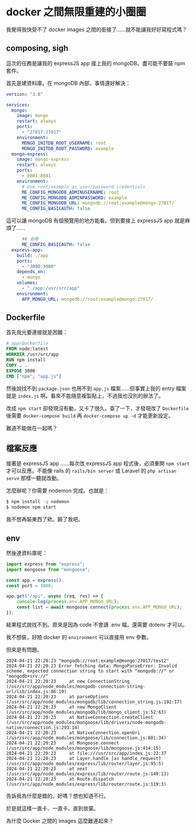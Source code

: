 # docker 之間無限重建的小圈圈

我覺得我快受不了 docker images 之間的銜接了……就不能讓我好好寫程式嗎？

## composing, sigh

這次的任務是讓我的 expressJS app 接上我的 mongoDB。盡可能不要裝 npm 套件。

首先是建資料庫。在 mongoDB 內部，事情還好解決：

```yml
version: "3.8"

services:
  mongo:
    image: mongo
    restart: always
    ports:
      - "27017:27017"
    environment:
      MONGO_INITDB_ROOT_USERNAME: root
      MONGO_INITDB_ROOT_PASSWORD: example
  mongo-express:
    image: mongo-express
    restart: always
    ports:
      - 8081:8081
    environment:
      # Use root/example as user/password credentials
      ME_CONFIG_MONGODB_ADMINUSERNAME: root
      ME_CONFIG_MONGODB_ADMINPASSWORD: example
      ME_CONFIG_MONGODB_URL: mongodb://root:example@mongo:27017/
      ME_CONFIG_BASICAUTH: false

```

這可以讓 mongoDB 有個預覽用的地方能看。但到要接上 expressJS app 就是麻煩了……

```yml
      ## 省略
      ME_CONFIG_BASICAUTH: false
  express-app:
    build: ./app
    ports:
      - "3000:3000"
    depends_on:
      - mongo
    volumes:
      - "./app:/usr/src/app"
    environment:
      APP_MONGO_URL: mongodb://root:example@mongo:27017/
```

## Dockerfile

首先我光要連接就是困難：

```Dockerfile
# app/Dockerfile
FROM node:latest
WORKDIR /usr/src/app
RUN npm install
COPY . .
EXPOSE 3000
CMD ["npm", "app.js"]
```

然後說找不到 `package.json` 也用不到 `app.js` 檔案……但事實上我的 entry 檔案就是 `index.js` 啊。看來不能隨意複製貼上，不過我也沒別的辦法了。

改成 `npm start` 卻發現沒有動，又卡了很久。查了一下，才發現改了 `Dockerfile` 後需要 `docker-compose build` 再 `docker-compose up -d` 才能更新設定。

難道不能做在一起嗎？

## 檔案反應

接著是 expressJS app ……每次改 expressJS app 程式後，必須重開 `npm start` 才可以反應。不能像 rails 的 `rails/bin server` 或 Laravel 的 `php artisan serve` 那樣一聽就改動。

怎麼辦呢？你需要 nodemon 完成。也就是：

```bash
$ npm install -g nodemon
$ nodemon npm start
```

我不想再裝東西了欸。饒了我吧。

## env

然後連資料庫呢：

```js
import express from "express";
import mongoose from "mongoose";

const app = express();
const port = 3000;

app.get("/api", async (req, res) => {
    console.log(process.env.APP_MONGO_URL);
    const list = await mongoose.connect(process.env.APP_MONGO_URL);
});
```

結果程式說找不到。原來是因為 code 不會讀 .env 檔。還需要 dotenv 才可以。

我不想裝，好險 docker 的 `environment` 可以直接用 env 參數。

但來是有問題。

```log
2024-04-21 22:20:23 "mongodb://root:example@mongo:27017/test2"
2024-04-21 22:20:23 Error fetching data: MongoParseError: Invalid scheme, expected connection string to start with "mongodb://" or "mongodb+srv://"
2024-04-21 22:20:23     at new ConnectionString (/usr/src/app/node_modules/mongodb-connection-string-url/lib/index.js:86:19)
2024-04-21 22:20:23     at parseOptions (/usr/src/app/node_modules/mongodb/lib/connection_string.js:192:17)
2024-04-21 22:20:23     at new MongoClient (/usr/src/app/node_modules/mongodb/lib/mongo_client.js:52:63)
2024-04-21 22:20:23     at NativeConnection.createClient (/usr/src/app/node_modules/mongoose/lib/drivers/node-mongodb-native/connection.js:293:14)
2024-04-21 22:20:23     at NativeConnection.openUri (/usr/src/app/node_modules/mongoose/lib/connection.js:801:34)
2024-04-21 22:20:23     at Mongoose.connect (/usr/src/app/node_modules/mongoose/lib/mongoose.js:414:15)
2024-04-21 22:20:23     at file:///usr/src/app/index.js:22:37
2024-04-21 22:20:23     at Layer.handle [as handle_request] (/usr/src/app/node_modules/express/lib/router/layer.js:95:5)
2024-04-21 22:20:23     at next (/usr/src/app/node_modules/express/lib/router/route.js:149:13)
2024-04-21 22:20:23     at Route.dispatch (/usr/src/app/node_modules/express/lib/router/route.js:119:3)
```

告訴我為什麼是錯的，好嗎？想也知道不行。

於是就這樣一直卡、一直卡、直到放棄。

為什麼 Docker 之間的 Images 這麼難連起來？
